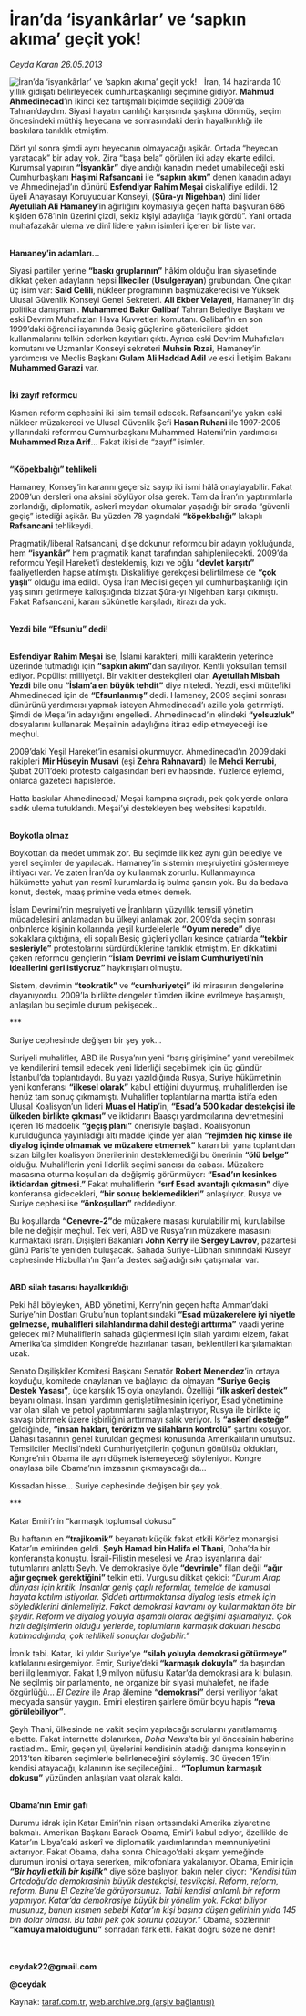 # İran’da ‘isyankârlar’ ve ‘sapkın akıma’ geçit yok!

*Ceyda Karan 26.05.2013*

<div class="yazi"><img align="left" alt="İran’da ‘isyankârlar’ ve ‘sapkın akıma’ geçit yok!" border="0" src="http://www.taraf.com.tr/fotoraflar/makaleler/iran-da-isyankarlar-ve-sapkin-akima-gecit-yok_7751_orijinal.jpg" style="border-right-width:10px; border-color:#FFFFFF"/><p>İran, 14 haziranda 10 yıllık gidişatı belirleyecek cumhurbaşkanlığı seçimine gidiyor. <b>Mahmud Ahmedinecad</b>’ın ikinci kez tartışmalı biçimde seçildiği 2009’da Tahran’daydım. Siyasi hayatın canlılığı karşısında şaşkına dönmüş, seçim öncesindeki müthiş heyecana ve sonrasındaki derin hayalkırıklığı ile baskılara tanıklık etmiştim. </p>
<p>Dört yıl sonra şimdi aynı heyecanın olmayacağı aşikâr. Ortada “heyecan yaratacak” bir aday yok. Zira “başa bela” görülen iki aday ekarte edildi. Kurumsal yapının <b>“İsyankâr”</b> diye andığı kanadın medet umabileceği eski Cumhurbaşkanı <b>Haşimi Rafsancani</b> ile <b>“sapkın akım”</b> denen kanadın adayı ve Ahmedinejad’ın dünürü <b>Esfendiyar Rahim Meşai </b>diskalifiye edildi. 12 üyeli Anayasayı Koruyucular Konseyi, (<b>Şûra-yı Nigehban</b>) dinî lider <b>Ayetullah Ali Hamaney</b>’in ağırlığını koymasıyla geçen hafta başvuran 686 kişiden 678’inin üzerini çizdi, sekiz kişiyi adaylığa “layık gördü”. Yani ortada muhafazakâr ulema ve dinî lidere yakın isimleri içeren bir liste var.</p>
<p><b><br/>Hamaney’in adamları... </b></p>
<p>Siyasi partiler yerine <b>“baskı gruplarının”</b> hâkim olduğu İran siyasetinde dikkat çeken adayların hepsi <b>İlkeciler</b> (<b>Usulgerayan</b>) grubundan. Öne çıkan üç isim var: <b>Said Celili</b>, nükleer programının başmüzakerecisi ve Yüksek Ulusal Güvenlik Konseyi Genel Sekreteri. <b>Ali Ekber Velayeti</b>, Hamaney’in dış politika danışmanı. <b>Muhammed Bakır Galibaf</b> Tahran Belediye Başkanı ve eski Devrim Muhafızları Hava Kuvvetleri komutanı. Galibaf’ın en son 1999’daki öğrenci isyanında Besiç güçlerine göstericilere şiddet kullanmalarını telkin ederken kayıtları çıktı. Ayrıca eski Devrim Muhafızları komutanı ve Uzmanlar Konseyi sekreteri <b>Muhsin Rızai</b>, Hamaney’in yardımcısı ve Meclis Başkanı <b>Gulam Ali Haddad Adil</b> ve eski İletişim Bakanı <b>Muhammed Garazi</b> var. </p>
<p><b><br/>İki zayıf reformcu</b></p>
<p>Kısmen reform cephesini iki isim temsil edecek. Rafsancani’ye yakın eski nükleer müzakereci ve Ulusal Güvenlik Şefi <b>Hasan Ruhani</b> ile 1997-2005 yıllarındaki reformcu Cumhurbaşkanı Muhammed Hatemi’nin yardımcısı <b>Muhammed Rıza Arif</b>... Fakat ikisi de “zayıf” isimler. </p>
<p><b><br/>“Köpekbalığı” tehlikeli</b></p>
<p>Hamaney, Konsey’in kararını geçersiz sayıp iki ismi hâlâ onaylayabilir. Fakat 2009’un dersleri ona aksini söylüyor olsa gerek. Tam da İran’ın yaptırımlarla zorlandığı, diplomatik, askerî meydan okumalar yaşadığı bir sırada “güvenli geçiş” istediği aşikâr. Bu yüzden 78 yaşındaki <b>“köpekbalığı”</b> lakaplı <b>Rafsancani</b> tehlikeydi.</p>
<p>Pragmatik/liberal Rafsancani, dişe dokunur reformcu bir adayın yokluğunda, hem <b>“isyankâr”</b> hem pragmatik kanat tarafından sahiplenilecekti. 2009’da reformcu Yeşil Hareket’i desteklemiş, kızı ve oğlu <b>“devlet karşıtı”</b> faaliyetlerden hapse atılmıştı. Diskalifiye gerekçesi belirtilmese de <b>“çok yaşlı”</b> olduğu ima edildi. Oysa İran Meclisi geçen yıl cumhurbaşkanlığı için yaş sınırı getirmeye kalkıştığında bizzat Şûra-yı Nigehban karşı çıkmıştı. Fakat Rafsancani, kararı sükûnetle karşıladı, itirazı da yok. </p>
<p><b><br/>Yezdi bile “Efsunlu” dedi!</b></p>
<p><b><br/>Esfendiyar Rahim Meşai</b> ise, İslami karakteri, milli karakterin yeterince üzerinde tutmadığı için <b>“sapkın akım”</b>dan sayılıyor. Kentli yoksulları temsil ediyor. Popülist milliyetçi. Bir vakitler destekçileri olan <b>Ayetullah Misbah Yezdi</b> bile onu <b>“İslam’a en büyük tehdit”</b> diye niteledi. Yezdi, eski müttefiki Ahmedinecad için de <b>“Efsunlanmış”</b> dedi. Hameney, 2009 seçimi sonrası dünürünü yardımcısı yapmak isteyen Ahmedinecad’ı azille yola getirmişti. Şimdi de Meşai’in adaylığını engelledi. Ahmedinecad’ın elindeki <b>“yolsuzluk”</b> dosyalarını kullanarak Meşai’nin adaylığına itiraz edip etmeyeceği ise meçhul. </p>
<p>2009’daki Yeşil Hareket’in esamisi okunmuyor. Ahmedinecad’ın 2009’daki rakipleri <b>Mir Hüseyin Musavi</b> (eşi <b>Zehra Rahnavard</b>) ile <b>Mehdi Kerrubi</b>, Şubat 2011’deki protesto dalgasından beri ev hapsinde. Yüzlerce eylemci, onlarca gazeteci hapislerde.</p>
<p>Hatta baskılar Ahmedinecad/ Meşai kampına sıçradı, pek çok yerde onlara sadık ulema tutuklandı. Meşai’yi destekleyen beş websitesi kapatıldı.</p>
<p><b><br/>Boykotla olmaz</b></p>
<p>Boykottan da medet ummak zor. Bu seçimde ilk kez aynı gün belediye ve yerel seçimler de yapılacak. Hamaney’in sistemin meşruiyetini göstermeye ihtiyacı var. Ve zaten İran’da oy kullanmak zorunlu. Kullanmayınca hükümette yahut yarı resmî kurumlarda iş bulma şansın yok. Bu da bedava konut, destek, maaş primine veda etmek demek. </p>
<p>İslam Devrimi’nin meşruiyeti ve İranlıların yüzyıllık temsilî yönetim mücadelesini anlamadan bu ülkeyi anlamak zor. 2009’da seçim sonrası onbinlerce kişinin kollarında yeşil kurdelelerle <b>“Oyum nerede”</b> diye sokaklara çıktığına, eli sopalı Besiç güçleri yolları kesince çatılarda <b>“tekbir sesleriyle”</b> protestolarını sürdürdüklerine tanıklık etmiştim. En dikkatimi çeken reformcu gençlerin <b>“İslam Devrimi ve İslam Cumhuriyeti’nin ideallerini geri istiyoruz”</b> haykırışları olmuştu. </p>
<p>Sistem, devrimin <b>“teokratik”</b> ve <b>“cumhuriyetçi”</b> iki mirasının dengelerine dayanıyordu. 2009’la birlikte dengeler tümden ilkine evrilmeye başlamıştı, anlaşılan bu seçimle durum pekişecek..</p>
<p>***</p>
<p>Suriye cephesinde değişen bir şey yok...</p>
<p>Suriyeli muhalifler, ABD ile Rusya’nın yeni “barış girişimine” yanıt verebilmek ve kendilerini temsil edecek yeni liderliği seçebilmek için üç gündür İstanbul’da toplantıdaydı. Bu yazı yazıldığında Rusya, Suriye hükümetinin yeni konferansı <b>“ilkesel olarak”</b> kabul ettiğini duyurmuş, muhaliflerden ise henüz tam sonuç çıkmamıştı. Muhalifler toplantılarına martta istifa eden Ulusal Koalisyon’un lideri <b>Muas el Hatip</b>’in, <b>“Esad’a 500 kadar destekçisi ile ülkeden birlikte çıkması”</b> ve iktidarını Baasçı yardımcılarına devretmesini içeren 16 maddelik <b>“geçiş planı”</b> önerisiyle başladı. Koalisyonun kurulduğunda yayınladığı altı madde içinde yer alan <b>“rejimden hiç kimse ile diyalog içinde olmamak ve müzakere etmemek”</b> kararı bir yana toplantıdan sızan bilgiler koalisyon önerilerinin desteklemediği bu önerinin <b>“ölü belge”</b> olduğu. Muhaliflerin yeni liderlik seçimi sancısı da cabası. Müzakere masasına oturma koşulları da değişmiş görünmüyor: <b>“Esad’ın kesinkes iktidardan gitmesi.”</b> Fakat muhaliflerin <b>“sırf Esad avantajlı çıkmasın”</b> diye konferansa gidecekleri, <b>“bir sonuç beklemedikleri”</b> anlaşılıyor. Rusya ve Suriye cephesi ise <b>“önkoşulları”</b> reddediyor.</p>
<p>Bu koşullarda <b>“Cenevre-2”</b>de müzakere masası kurulabilir mi, kurulabilse bile ne değişir meçhul. Tek veri, ABD ve Rusya’nın müzakere masasını kurmaktaki ısrarı. Dışişleri Bakanları <b>John Kerry</b> ile <b>Sergey Lavrov</b>, pazartesi günü Paris’te yeniden buluşacak. Sahada Suriye-Lübnan sınırındaki Kuseyr cephesinde Hizbullah’ın Şam’a destek sağladığı sıkı çatışmalar var. </p>
<p><b><br/>ABD silah tasarısı hayalkırıklığı</b></p>
<p>Peki hâl böyleyken, ABD yönetimi, Kerry’nin geçen hafta Amman’daki Suriye’nin Dostları Grubu’nun toplantısındaki <b>“Esad müzakerelere iyi niyetle gelmezse, muhalifleri silahlandırma dahil desteği arttırma”</b> vaadi yerine gelecek mi? Muhaliflerin sahada güçlenmesi için silah yardımı elzem, fakat Amerika’da şimdiden Kongre’de hazırlanan tasarı, beklentileri karşılamaktan uzak.</p>
<p>Senato Dışilişkiler Komitesi Başkanı Senatör <b>Robert Menendez</b>’in ortaya koyduğu, komitede onaylanan ve bağlayıcı da olmayan <b>“Suriye Geçiş Destek Yasası”</b>, üçe karşılık 15 oyla onaylandı. Özelliği <b>“ilk askerî destek”</b> beyanı olması. İnsani yardımın genişletilmesinin içeriyor, Esad yönetimine var olan silah ve petrol yaptırımlarını sağlamlaştırıyor, Rusya ile birlikte iç savaşı bitirmek üzere işbirliğini arttırmayı salık veriyor. İş <b>“askerî desteğe”</b> geldiğinde, <b>“insan hakları, terörizm ve silahların kontrolü”</b> şartını koşuyor. Dahası tasarının genel kuruldan geçmesi konusunda Amerikalıların umutsuz. Temsilciler Meclisi’ndeki Cumhuriyetçilerin çoğunun gönülsüz oldukları, Kongre’nin Obama ile ayrı düşmek istemeyeceği söyleniyor. Kongre onaylasa bile Obama’nın imzasının çıkmayacağı da...</p>
<p>Kıssadan hisse... Suriye cephesinde değişen bir şey yok. </p>
<p>***</p>
<p>Katar Emiri’nin “karmaşık toplumsal dokusu”</p>
<p>Bu haftanın en <b>“trajikomik”</b> beyanatı küçük fakat etkili Körfez monarşisi Katar’ın emirinden geldi. <b>Şeyh Hamad bin Halifa el Thani</b>, Doha’da bir konferansta konuştu. İsrail-Filistin meselesi ve Arap isyanlarına dair tutumlarını anlattı Şeyh. Ve demokrasiye öyle <b>“devrimle”</b> filan değil <b>“ağır ağır geçmek gerektiğini”</b> telkin etti. Vurgusu dikkat çekici: <i>“Durum Arap dünyası için kritik. İnsanlar geniş çaplı reformlar, temelde de kamusal hayata katılım istiyorlar. Şiddeti arttırmaktansa diyalog tesis etmek için söylediklerini dinlemeliyiz. Fakat demokrasi kavramı oy kullanmaktan öte bir şeydir. Reform ve diyalog yoluyla aşamalı olarak değişimi aşılamalıyız. Çok hızlı değişimlerin olduğu yerlerde, toplumların karmaşık dokuları hesaba katılmadığında, çok tehlikeli sonuçlar doğabilir.”</i></p>
<p>İronik tabi. Katar, iki yıldır Suriye’ye <b>“silah yoluyla demokrasi götürmeye”</b> katkılarını esirgemiyor. Emir, Suriye’deki <b>“karmaşık dokuyla”</b> da başından beri ilgilenmiyor. Fakat 1,9 milyon nüfuslu Katar’da demokrasi ara ki bulasın. Ne seçilmiş bir parlamento, ne organize bir siyasi muhalefet, ne ifade özgürlüğü... <i>El Cezire</i> ile Arap âlemine <b>“demokrasi”</b> dersi veriliyor fakat medyada sansür yaygın. Emiri eleştiren şairlere ömür boyu hapis <b>“reva görülebiliyor”</b>.</p>
<p>Şeyh Thani, ülkesinde ne vakit seçim yapılacağı sorularını yanıtlamamış elbette. Fakat internette dolanırken, <i>Doha News</i>’ta bir yıl öncesinin haberine rastladım.. Emir, geçen yıl, üyelerini kendisinin atadığı danışma konseyinin 2013’ten itibaren seçimlerle belirleneceğini söylemiş. 30 üyeden 15’ini kendisi atayacağı, kalanının ise seçileceğini... <b>“Toplumun karmaşık dokusu”</b> yüzünden anlaşılan vaat olarak kaldı.</p>
<p><b><br/>Obama’nın Emir gafı</b></p>
<p>Durumu idrak için Katar Emiri’nin nisan ortasındaki Amerika ziyaretine bakmalı. Amerikan Başkanı Barack Obama, Emir’i kabul ediyor, özellikle de Katar’ın Libya’daki askerî ve diplomatik yardımlarından memnuniyetini aktarıyor. Fakat Obama, daha sonra Chicago’daki akşam yemeğinde durumun ironisi ortaya sererken, mikrofonlara yakalanıyor. Obama, Emir için <b><i>“Bir hayli etkili bir kişilik”</i></b> diye söze başlıyor, bakın neler diyor: <i>“Kendisi tüm Ortadoğu’da demokrasinin büyük destekçisi, teşvikçisi. Reform, reform, reform. Bunu El Cezire’de görüyorsunuz. Tabii kendisi anlamlı bir reform yapmıyor. Katar’da demokrasiye büyük bir yönelim yok. Fakat biliyor musunuz, bunun kısmen sebebi Katar’ın kişi başına düşen gelirinin yılda 145 bin dolar olması. Bu tabii pek çok sorunu çözüyor.”</i> Obama, sözlerinin <b>“kamuya malolduğunu”</b> sonradan fark etti. Fakat doğru söze ne denir!</p>
<p><b><br/><br/>ceydak22@gmail.com</b></p>
<p><b>@ceydak</b></p>
</div>

Kaynak: [taraf.com.tr](http://www.taraf.com.tr:80/ceyda-karan/makale-iran-da-isyankarlar-ve-sapkin-akima-gecit-yok.htm), [web.archive.org (arşiv bağlantısı)](http://web.archive.org/web/20130609210649/http://www.taraf.com.tr:80/ceyda-karan/makale-iran-da-isyankarlar-ve-sapkin-akima-gecit-yok.htm)
